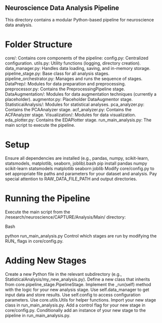 ## Neuroscience Data Analysis Pipeline
This directory contains a modular Python-based pipeline for neuroscience data analysis.

# Folder Structure
core/: Contains core components of the pipeline:
config.py: Centralized configuration.
utils.py: Utility functions (logging, directory creation).
data_manager.py: Handles data loading, saving, and in-memory storage.
pipeline_stage.py: Base class for all analysis stages.
pipeline_orchestrator.py: Manages and runs the sequence of stages.
DataPrep/: Modules for data preparation and preprocessing.
preprocessor.py: Contains the PreprocessingPipeline stage.
DataAugmentation/: Modules for data augmentation techniques (currently a placeholder).
augmentor.py: Placeholder DataAugmentor stage.
StatisticalAnalysis/: Modules for statistical analyses.
pca_analyzer.py: Contains the PCAAnalyzer stage.
acf_analyzer.py: Contains the ACFAnalyzer stage.
Visualization/: Modules for data visualization.
eda_plotter.py: Contains the EDAPlotter stage.
run_main_analysis.py: The main script to execute the pipeline.

# Setup
Ensure all dependencies are installed (e.g., pandas, numpy, scikit-learn, statsmodels, matplotlib, seaborn, joblib).bash pip install pandas numpy scikit-learn statsmodels matplotlib seaborn joblib
Modify core/config.py to set appropriate file paths and parameters for your dataset and analysis. Pay special attention to RAW_DATA_FILE_PATH and output directories.

# Running the Pipeline
Execute the main script from the /research/neuroscience/CAPTURE/Analysis/Main/ directory:

Bash

python run_main_analysis.py
Control which stages are run by modifying the RUN_ flags in core/config.py.

# Adding New Stages
Create a new Python file in the relevant subdirectory (e.g., StatisticalAnalysis/my_new_analysis.py).
Define a new class that inherits from core.pipeline_stage.PipelineStage.
Implement the _run(self) method with the logic for your new analysis stage.
Use self.data_manager to get input data and store results.
Use self.config to access configuration parameters.
Use core.utils.Utils for helper functions.
Import your new stage class in run_main_analysis.py.
Add a control flag for your new stage in core/config.py.
Conditionally add an instance of your new stage to the pipeline in run_main_analysis.py.